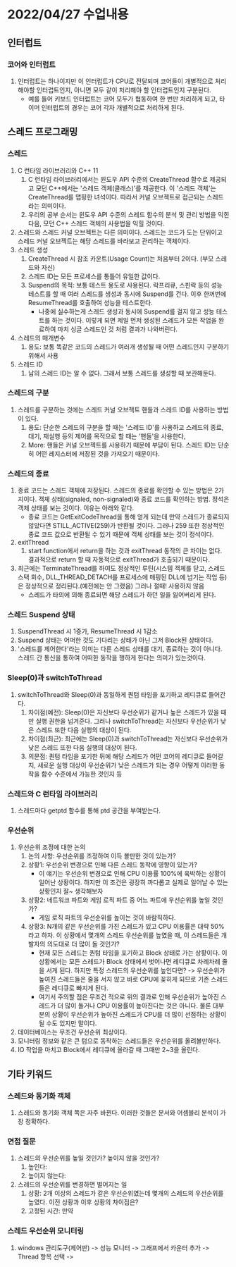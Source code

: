 # 2022/04/27 수업내용
## 인터럽트
### 코어와 인터럽트
1. 인터럽트는 하나이지만 이 인터럽트가 CPU로 전달되며 코어들이 개별적으로 처리해야할 인터럽트인지, 아니면 모두 같이 처리해야 할 인터럽트인지 구분된다.
    * 예를 들어 키보드 인터럽트는 코어 모두가 협동하여 한 번만 처리하게 되고, 타이머 인터럽트의 경우는 코어 각자 개별적으로 처리하게 된다.

## 스레드 프로그래밍
### 스레드
1. C 런타임 라이브러리와 C++ 11
    1) C 런타임 라이브러리에서는 윈도우 API 수준의 CreateThread 함수로 제공되고 모던 C++에서는 '스레드 객체(클래스)'를 제공한다. 이 '스레드 객체'는 CreateThread를 맵핑한 녀석이다. 따라서 커널 오브젝트로 접근되는 스레드라는 의미이다.
    2) 우리의 공부 순서는 윈도우 API 수준의 스레드 함수의 분석 및 관리 방법을 익힌 다음, 모던 C++ 스레드 객체의 사용법을 익힐 것이다.
2. 스레드와 스레드 커널 오브젝트는 다른 의미이다. 스레드는 코드가 도는 단위이고 스레드 커널 오브젝트는 해당 스레드를 바라보고 관리하는 객체이다.
3. 스레드 생성
    1) CreateThread 시 참조 카운트(Usage Count)는 처음부터 2이다. (부모 스레드와 자신)
    2) 스레드 ID는 모든 프로세스를 통틀어 유일한 값이다.
    3) Suspend의 목적: 보통 테스트 용도로 사용된다. 락프리큐, 스핀락 등의 성능 테스트를 할 때 여러 스레드를 생성과 동시에 Suspend를 건다. 이후 한꺼번에 ResumeThread를 호출하여 성능을 테스트한다.
        * 나중에 실수하는게 스레드 생성과 동시에 Suspend를 걸지 않고 성능 테스트를 하는 것이다. 이렇게 되면 제일 먼저 생성된 스레드가 모든 작업을 완료하여 마치 싱글 스레드인 것 처럼 결과가 나와버린다.
4. 스레드의 매개변수
    1) 용도: 보통 똑같은 코드의 스레드가 여러개 생성될 때 어떤 스레드인지 구분하기 위해서 사용
5. 스레드 ID
    1) 남의 스레드 ID는 알 수 없다. 그래서 보통 스레드를 생성할 때 보관해둔다.

### 스레드의 구분
1. 스레드를 구분하는 것에는 스레드 커널 오브젝트 핸들과 스레드 ID를 사용하는 방법이 있다. 
    1) 용도: 단순한 스레드의 구분을 할 때는 '스레드 ID'를 사용하고 스레드의 종료, 대기, 재실행 등의 제어를 목적으로 할 때는 '핸들'을 사용한다,
    2) More: 핸들은 커널 오브젝트를 사용하기 때문에 부담이 된다. 스레드 ID는 단순히 어떤 레지스터에 저장된 것을 가져오기 때문이다.

### 스레드의 종료
1. 종료 코드는 스레드 객체에 저장된다. 스레드의 종료를 확인할 수 있는 방법은 2가지이다. 객체 상태(signaled, non-signaled)와 종료 코드를 확인하는 방법. 정석은 객체 상태를 보는 것이다. 이유는 아래와 같다.
    * 종료 코드는 GetExitCodeThread을 통해 얻게 되는데 만약 스레드가 종료되지 않았다면 STILL_ACTIVE(259)가 반환될 것이다. 그러나 259 또한 정상적인 종료 코드 값으로 반환될 수 있기 때문에 객체 상태를 보는 것이 정석이다.
2. exitThread
    1) start function에서 return을 하는 것과 exitThread 동작의 큰 차이는 없다. 결과적으로 return 할 때 자동적으로 exitThread가 호출되기 때문이다.
3. 최근에는 TerminateThread를 하여도 정상적인 루틴(시스템 객체를 닫고, 스레드 스택 회수, DLL_THREAD_DETACH를 프로세스에 매핑된 DLL에 넘기는 작업 등)은 정상적으로 정리된다.(예전에는 안 그랬음) 그러나 절때! 사용하지 않음
    * 스레드가 타의에 의해 종료되면 해당 스레드가 하던 일을 잃어버리게 된다.

### 스레드 Suspend 상태
1. SuspendThread 시 1증가, ResumeThread 시 1감소
2. Suspend 상태는 어떠한 것도 기다리는 상태가 아닌 그저 Block된 상태이다.
3. '스레드를 제어한다'라는 의미는 다른 스레드 상태를 대기, 종료하는 것이 아니다. 스레드 간 통신을 통하여 어떠한 동작을 행하게 한다는 의미가 있는것이다.

### Sleep(0)과 switchToThread
1. switchToThread와 Sleep(0)과 동일하게 퀀텀 타임을 포기하고 레디큐로 들어간다.
    1) 차이점(예전): Sleep(0)은 자신보다 우선순위가 같거나 높은 스레드가 있을 때만 실행 권한을 넘겨준다. 그러나 switchToThread는 자신보다 우선순위가 낮은 스레드 또한 다음 실행의 대상이 된다.
    2) 차이점(최근): 최근에는 Sleep(0)과 switchToThread는 자신보다 우선순위가 낮은 스레드 또한 다음 실행의 대상이 된다.
    3) 의문점: 퀀텀 타임을 포기한 뒤에 해당 스레드가 어떤 코어의 레디큐로 들어갈 지, 새로운 실행 대상이 우선순위가 낮은 스레드가 되는 경우 어떻게 이러한 동작을 함수 수준에서 가능한 것인지 등

### 스레드와 C 런타임 라이브러리
1. 스레드마다 getptd 함수를 통해 ptd 공간을 부여받는다.

### 우선순위
1. 우선순위 조정에 대한 논의
    1) 논의 사항: 우선순위를 조정하여 이득 볼만한 것이 있는가?
    2) 상황1: 우선순위 변경으로 인해 다른 스레드 동작에 영향이 있는가?
        * 이 얘기는 우선순위 변경으로 인해 CPU 이용률 100%에 육박하는 상황이 일어난 상황이다. 하지만 이 조건은 굉장히 까다롭고 실제로 일어날 수 있는 상황인지 잘~ 생각해보자
    3) 상황2: 네트워크 파트와 게임 로직 파트 중 어느 파트에 우선순위를 높일 것인가?
        * 게임 로직 파트의 우선순위를 높이는 것이 바람직하다. 
    4) 상황3: N개의 같은 우선순위를 가진 스레드가 있고 CPU 이용률은 대략 50%라고 하자. 이 상황에서 몇개의 스레드 우선순위를 높였을 때, 이 스레드들은 개발자의 의도대로 더 많이 돌 것인가?
        * 현재 모든 스레드는 퀀텀 타임을 포기하고 Block 상태로 가는 상황이다. 이 상황에서는 모든 스레드가 Block 상태에서 벗어나면 레디큐로 차례차례 줄을 서게 된다. 하지만 특정 스레드의 우선순위를 높인다면? -> 우선순위가 높여진 스레드들은 줄을 서지 않고 바로 CPU에 꽂히게 되므로 기존 스레드들은 레디큐로 빠지게 된다.
        * 여기서 주의할 점은 무조건 적으로 위의 결과로 인해 우선순위가 높아진 스레드가 더 많이 돌거나 CPU 이용률이 높아진다는 것은 아니다. 물론 대부분의 상황이 우선순위가 높아진 스레드가 CPU를 더 많이 선점하는 상황이 될 수도 있지만 말이다.
2. 데이터베이스는 무조건 우선순위 최상이다.
3. 모니터링 정보와 같은 큰 텀으로 동작하는 스레드들은 우선순위를 올려볼만하다.
4. IO 작업을 마치고 Block에서 레디큐에 올라갈 때 그때만 2~3을 올린다.

## 기타 키워드
### 스레드와 동기화 객체
1. 스레드와 동기화 객체 쪽은 자주 바뀐다. 이러한 것들은 문서와 어셈블리 분석이 가장 정확하다.

### 면접 질문
1. 스레드의 우선순위를 높일 것인가? 높이지 않을 것인가?
    1) 높인다:
    2) 높이지 않는다: 
2. 스레드의 우선순위를 변경하면 벌어지는 일
    1) 상황: 2개 이상의 스레드가 같은 우선순위였는데 몇개의 스레드의 우선순위를 높였다. 이전 상황과 이후 상황의 차이점은?
    2) 고정된 시간: 만약

### 스레드 우선순위 모니터링
1. windows 관리도구(제어판) -> 성능 모니터 -> 그래프에서 카운터 추가 -> Thread 항목 선택 -> 
